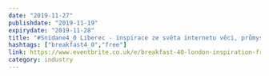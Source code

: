 ```yaml
---
date: "2019-11-27"
publishdate: "2019-11-19"
expirydate: "2019-11-28"
title: "#Snidane4_0 Liberec - inspirace ze světa internetu věcí, průmyslu 4.0"
hashtags: ["breakfast4_0","free"]
link: https://www.eventbrite.co.uk/e/breakfast-40-london-inspiration-from-the-world-of-internet-of-things-communications-technology-tickets-64531538569
category: industry
---
```

